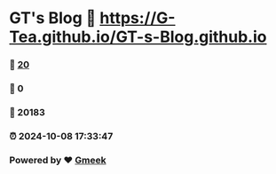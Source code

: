 # GT's Blog :link: https://G-Tea.github.io/GT-s-Blog.github.io 
### :page_facing_up: [20](https://G-Tea.github.io/GT-s-Blog.github.io/tag.html) 
### :speech_balloon: 0 
### :hibiscus: 20183 
### :alarm_clock: 2024-10-08 17:33:47 
### Powered by :heart: [Gmeek](https://github.com/Meekdai/Gmeek)
